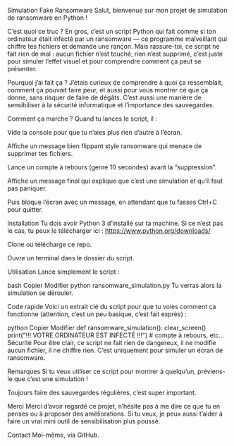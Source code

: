 Simulation Fake Ransomware
Salut, bienvenue sur mon projet de simulation de ransomware en Python !

C’est quoi ce truc ?
En gros, c’est un script Python qui fait comme si ton ordinateur était infecté par un ransomware — ce programme malveillant qui chiffre tes fichiers et demande une rançon.
Mais rassure-toi, ce script ne fait rien de mal : aucun fichier n’est touché, rien n’est supprimé, c’est juste pour simuler l’effet visuel et pour comprendre comment ça peut se présenter.

Pourquoi j’ai fait ça ?
J’étais curieux de comprendre à quoi ça ressemblait, comment ça pouvait faire peur, et aussi pour vous montrer ce que ça donne, sans risquer de faire de dégâts.
C’est aussi une manière de sensibiliser à la sécurité informatique et l’importance des sauvegardes.

Comment ça marche ?
Quand tu lances le script, il :

Vide la console pour que tu n’aies plus rien d’autre à l’écran.

Affiche un message bien flippant style ransomware qui menace de supprimer tes fichiers.

Lance un compte à rebours (genre 10 secondes) avant la “suppression”.

Affiche un message final qui explique que c’est une simulation et qu’il faut pas paniquer.

Puis bloque l’écran avec un message, en attendant que tu fasses Ctrl+C pour quitter.

Installation
Tu dois avoir Python 3 d’installé sur ta machine.
Si ce n’est pas le cas, tu peux le télécharger ici : https://www.python.org/downloads/

Clone ou télécharge ce repo.

Ouvre un terminal dans le dossier du script.

Utilisation
Lance simplement le script :

bash
Copier
Modifier
python ransomware_simulation.py
Tu verras alors la simulation se dérouler.

Code rapide
Voici un extrait clé du script pour que tu voies comment ça fonctionne (attention, c’est un peu basique, c’est fait exprès) :

python
Copier
Modifier
def ransomware_simulation():
    clear_screen()
    print("!!! VOTRE ORDINATEUR EST INFECTÉ !!!")
    # compte à rebours, etc...
Sécurité
Pour être clair, ce script ne fait rien de dangereux, il ne modifie aucun fichier, il ne chiffre rien.
C’est uniquement pour simuler un écran de ransomware.

Remarques
Si tu veux utiliser ce script pour montrer à quelqu’un, préviens-le que c’est une simulation !

Toujours faire des sauvegardes régulières, c’est super important.

Merci
Merci d’avoir regardé ce projet, n’hésite pas à me dire ce que tu en penses ou à proposer des améliorations.
Si tu veux, je peux aussi t’aider à faire un vrai mini outil de sensibilisation plus poussé.

Contact
Moi-même, via GitHub.

